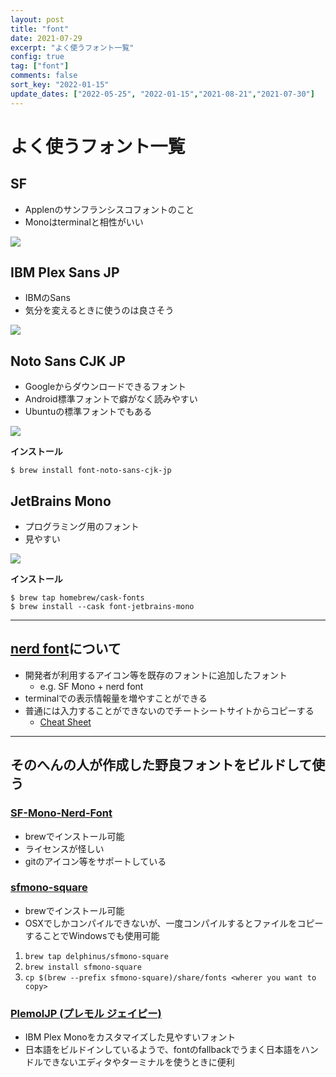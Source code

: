 ```yaml
---
layout: post
title: "font"
date: 2021-07-29
excerpt: "よく使うフォント一覧"
config: true
tag: ["font"]
comments: false
sort_key: "2022-01-15"
update_dates: ["2022-05-25", "2022-01-15","2021-08-21","2021-07-30"]
---
```


# よく使うフォント一覧

## SF
 - Applenのサンフランシスコフォントのこと
 - Monoはterminalと相性がいい

<img src="https://cdn.osxdaily.com/wp-content/uploads/2017/12/sf-mono-font-mac.jpg">

## IBM Plex Sans JP
 - IBMのSans
 - 気分を変えるときに使うのは良さそう

<img src="https://i.gzn.jp/img/2021/07/26/ibm-plex-sans-jp/00.png">

## Noto Sans CJK JP
 - Googleからダウンロードできるフォント
 - Android標準フォントで癖がなく読みやすい
 - Ubuntuの標準フォントでもある

<img src="https://stocker.jp/diary/wp-content/uploads/noto-1.png">

**インストール**  
```console
$ brew install font-noto-sans-cjk-jp  
```

## JetBrains Mono
 - プログラミング用のフォント
 - 見やすい

<img src="https://www.jetbrains.com/lp/mono/static/preview-38b2d6922a253515b0fddf9bc56b00ff.png">

**インストール**  
```console
$ brew tap homebrew/cask-fonts
$ brew install --cask font-jetbrains-mono
```

---

## [nerd font](https://www.nerdfonts.com/)について
 - 開発者が利用するアイコン等を既存のフォントに追加したフォント
   - e.g. SF Mono + nerd font
 - terminalでの表示情報量を増やすことができる
 - 普通には入力することができないのでチートシートサイトからコピーする
   - [Cheat Sheet](https://www.nerdfonts.com/cheat-sheet)

--- 

## そのへんの人が作成した野良フォントをビルドして使う

### [SF-Mono-Nerd-Font](https://github.com/epk/SF-Mono-Nerd-Font)
 - brewでインストール可能
 - ライセンスが怪しい
 - gitのアイコン等をサポートしている

### [sfmono-square](https://github.com/delphinus/homebrew-sfmono-square)
 - brewでインストール可能 
 - OSXでしかコンパイルできないが、一度コンパイルするとファイルをコピーすることでWindowsでも使用可能  

 1. `brew tap delphinus/sfmono-square`
 2. `brew install sfmono-square`
 3. `cp $(brew --prefix sfmono-square)/share/fonts <wherer you want to copy>`

### [PlemolJP (プレモル ジェイピー)](https://github.com/yuru7/PlemolJP)
 - IBM Plex Monoをカスタマイズした見やすいフォント
 - 日本語をビルドインしているようで、fontのfallbackでうまく日本語をハンドルできないエディタやターミナルを使うときに便利



